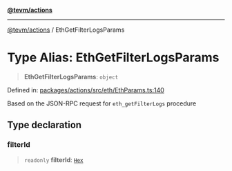 [**@tevm/actions**](../README.md)

***

[@tevm/actions](../globals.md) / EthGetFilterLogsParams

# Type Alias: EthGetFilterLogsParams

> **EthGetFilterLogsParams**: `object`

Defined in: [packages/actions/src/eth/EthParams.ts:140](https://github.com/evmts/tevm-monorepo/blob/main/packages/actions/src/eth/EthParams.ts#L140)

Based on the JSON-RPC request for `eth_getFilterLogs` procedure

## Type declaration

### filterId

> `readonly` **filterId**: [`Hex`](Hex.md)
